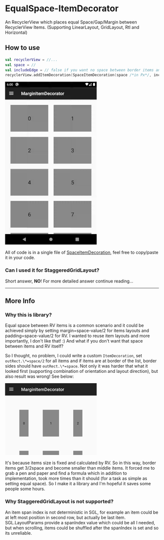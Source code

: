 # EqualSpace-ItemDecorator
An RecyclerView which places equal Space/Gap/Margin between RecyclerView Items. (Supporting LinearLayout, GridLayout, Rtl and Horizontal)

How to use
-----
```kotlin
val recyclerView = //...
val space = //
val includeEdge = // false if you want no space between border items and recyclerView
recyclerView.addItemDecoration(SpaceItemDecoration(space /*in Px*/, includeEdge))
```

![Demo](graphics/SpaceItemDecoration_300x533.gif)

All of code is in a single file of 
[SpaceItemDecoration](spaceitemdecoration/src/main/java/me/farahani/spaceitemdecoration/SpaceItemDecoration.kt), 
feel free to copy/paste it in your code.

### Can I used it for StaggeredGridLayout?
Short answer, **NO**! For more detailed answer continue reading...

---

## More Info
### Why this is library?
Equal space between RV items is a common scenario and it could be achieved simply by setting
margin=space-value/2 for items layouts and padding=space-value/2 for RV. I wanted to reuse item
layouts and more importantly, I don't like that! :)
And what if you don't want that space between items and RV itself?

So I thought, no problem, I could write a custom `ItemDecoration`, set `outRect.\*=space/2` for
all items and if items are at border of the list, border sides should have `outRect.\*=space`.
Not only it was harder that what it looked first (supporting combination of orientation and layout direction),
but also result was wrong! See below:

![Wrong Items Size](graphics/wrong_item_size.png)

It's because items size is fixed and calculated by RV. So in this way, border items get 3/2space
and become smaller than middle items. It forced me to grab a pen and paper and find a formula
which in addition to implementation, took more times than it should  (for a task as simple as setting equal space).
So I make it a library and I'm hopeful it saves some people some hours.

### Why StaggeredGridLayout is not supported?
An item span index is not deterministic in SGL, for example an item could be at left most position
in second row, but actually be last item. SGL.LayoutParams provide a spanIndex value which could
be all I needed, but when scrolling, items could be shuffled after the spanIndex is set and so its unreliable.